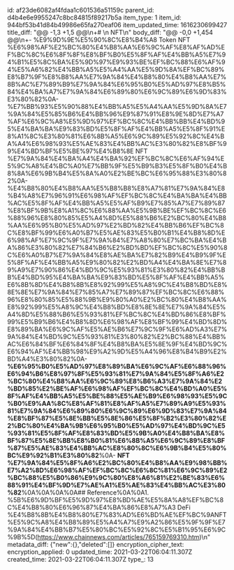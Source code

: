 id: af23de6082af4fdaa1c601536a51159c
parent_id: d4b4e6e9955247c8bc84815f89217b5a
item_type: 1
item_id: 944bf53b41d84b49986e65fa270eaf06
item_updated_time: 1616230699427
title_diff: "@@ -1,3 +1,5 @@\\n+# \\n NFT\\n"
body_diff: "@@ -0,0 +1,454 @@\\n+- %E9%9D%9E%E5%90%8C%E8%B4%A8 Token NFT %E6%98%AF%E2%BC%80%E4%B8%AA%E6%9C%AF%E8%AF%AD%EF%BC%8C%E6%8F%8F%E8%BF%B0%E5%8F%AF%E4%BB%A5%E7%94%B1%E5%8C%BA%E5%9D%97%E9%93%BE%EF%BC%88%E6%AF%94%E5%A6%82%E4%BB%A5%E5%A4%AA%E5%9D%8A%EF%BC%89%E8%B7%9F%E8%B8%AA%E7%9A%84%E4%B8%80%E4%B8%AA%E7%8B%AC%E7%89%B9%E7%9A%84%E6%95%B0%E5%AD%97%E8%B5%84%E4%BA%A7%E7%9A%84%E6%89%80%E6%9C%89%E6%9D%83%E3%80%82%0A- %E7%BB%93%E5%90%88%E4%BB%A5%E5%A4%AA%E5%9D%8A%E7%9A%84%E5%85%B6%E4%BB%96%E9%87%91%E8%9E%8D%E7%A7%AF%E6%9C%A8%E5%9D%97%EF%BC%8C%E4%BB%BB%E4%BD%95%E4%BA%BA%E9%83%BD%E5%8F%AF%E4%BB%A5%E5%8F%91%E8%A1%8C%E3%80%81%E6%8B%A5%E6%9C%89%E5%92%8C%E4%BA%A4%E6%98%93%E5%AE%83%E4%BB%AC%E3%80%82%E8%BF%99%E4%BD%BF%E5%BE%97%E4%B8%8E NFT %E7%9A%84%E4%BA%A4%E4%BA%92%EF%BC%8C%E6%AF%94%E5%9C%A8%E4%BC%A0%E7%BB%9F%E5%B9%B3%E5%8F%B0%E4%B8%8A%E6%9B%B4%E5%8A%A0%E2%BE%BC%E6%95%88%E3%80%82%0A- %E4%B8%80%E4%B8%AA%E5%B8%B8%E8%A7%81%E7%9A%84%E8%B4%A8%E7%96%91%E6%98%AF%EF%BC%8C%E4%BA%BA%E4%BB%AC%E5%8F%AF%E4%BB%A5%E5%AF%B9%E7%85%A7%E7%89%87%E8%BF%9B%E8%A1%8C%E6%88%AA%E5%9B%BE%EF%BC%8C%E6%88%96%E8%80%85%E5%A4%8D%E5%88%B6%E2%BC%80%E4%B8%AA%E6%95%B0%E5%AD%97%E2%BD%82%E4%BB%B6%EF%BC%8C%E8%BF%99%E6%A0%B7%E5%AE%83%E5%B0%B1%E4%B8%8D%E6%98%AF%E7%9C%9F%E7%9A%84%E7%A8%80%E7%BC%BA%E4%BA%86%E3%80%82%E7%84%B6%E2%BD%BD%EF%BC%8C%E5%90%8C%E6%A0%B7%E7%9A%84%E8%AE%BA%E7%82%B9%E4%B9%9F%E5%8F%AF%E4%BB%A5%E9%80%82%E2%BD%A4%E4%BA%8E%E7%89%A9%E7%90%86%E4%BD%9C%E5%93%81%E3%80%82%E4%BB%BB%E4%BD%95%E4%BA%BA%E9%83%BD%E5%8F%AF%E4%BB%A5%E6%8B%8D%E4%B8%8B%E8%92%99%E5%A8%9C%E4%B8%BD%E8%8E%8E%E7%9A%84%E7%85%A7%E7%89%87%EF%BC%8C%E6%88%96%E8%80%85%E5%88%9B%E9%80%A0%E2%BC%80%E4%B8%AA%E8%92%99%E5%A8%9C%E4%B8%BD%E8%8E%8E%E7%9A%84%E5%A4%8D%E5%88%B6%E5%93%81%EF%BC%8C%E4%BD%86%E8%BF%99%E5%B9%B6%E4%B8%8D%E6%98%AF%E8%BF%99%E4%BD%8D%E8%89%BA%E6%9C%AF%E5%AE%B6%E7%9C%9F%E6%AD%A3%E7%9A%84%E4%BD%9C%E5%93%81%E3%80%82%E2%BC%88%E4%BB%AC%E6%84%BF%E6%84%8F%E4%B8%BA%E5%8E%9F%E4%BD%9C%E6%94%AF%E4%BB%98%E9%A2%9D%E5%A4%96%E8%B4%B9%E2%BD%A4%E3%80%82%0A- **%E6%95%B0%E5%AD%97%E8%89%BA%E6%9C%AF%E6%88%96%E6%94%B6%E8%97%8F%E5%93%81%E7%9A%84%E5%8F%A6%E2%BC%80%E4%B8%AA%E6%9C%89%E8%B6%A3%E7%9A%84%E2%BD%85%E2%BE%AF%E6%98%AF%EF%BC%8C%E4%BD%A0%E5%8F%AF%E4%BB%A5%E5%BE%88%E5%AE%B9%E6%98%93%E5%9C%B0%E9%AA%8C%E8%AF%81%E8%AF%A5%E7%89%A9%E5%93%81%E7%9A%84%E6%89%80%E6%9C%89%E6%9D%83%E7%9A%84%E8%BF%87%E5%8E%BB%E5%8E%86%E5%8F%B2%E3%80%82%E2%BC%80%E4%BA%9B%E6%95%B0%E5%AD%97%E4%BD%9C%E5%93%81%E5%8F%AF%E8%83%BD%E5%9B%A0%E4%B8%BA%E8%BF%87%E5%8E%BB%E8%B0%81%E6%8B%A5%E6%9C%89%E8%BF%87%E5%AE%83%E4%BB%AC%E8%80%8C%E6%9B%B4%E5%80%BC%E9%92%B1%E3%80%82**%0A- **NFT %E7%9A%84%E5%8F%A6%E2%BC%80%E4%B8%AA%E9%98%BB%E7%A2%8D%E6%98%AF%EF%BC%8C%E6%8C%81%E6%9C%89%E2%BC%88%E5%B0%86%E9%9C%80%E8%A6%81%E2%BE%83%E6%88%91%E4%BF%9D%E7%AE%A1%E5%AE%83%E4%BB%AC%E3%80%82**%0A%0A%0A%0A## Reference%0A%0A1. %5B%E6%9D%BF%E5%9D%97%E8%BD%AE%E5%8A%A8%EF%BC%8C%E4%B8%80%E6%96%87%E4%BA%86%E8%A7%A3 DeFi %E4%B8%8B%E4%B8%80%E7%83%AD%E6%BD%AE%EF%BC%9ANFT %E5%9C%A8%E4%B8%89%E5%A4%A7%E9%A2%86%E5%9F%9F%E7%9A%84%E4%BB%B7%E5%80%BC%E5%92%8C%E5%B1%95%E6%9C%9B%5D(https://www.chainnews.com/articles/765159769310.htm)\\n"
metadata_diff: {"new":{},"deleted":[]}
encryption_cipher_text: 
encryption_applied: 0
updated_time: 2021-03-22T06:04:11.307Z
created_time: 2021-03-22T06:04:11.307Z
type_: 13